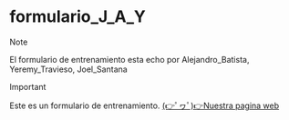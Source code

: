 # formulario_J_A_Y
> [!NOTE]
> El formulario de entrenamiento esta echo por Alejandro_Batista, Yeremy_Travieso, Joel_Santana

> [!IMPORTANT]
> Este es un formulario de entrenamiento. [(👉ﾟヮﾟ)👉Nuestra pagina web](https://alecrack640.github.io/formulario_J_A_Y/formulario_J_A_Y.html)
